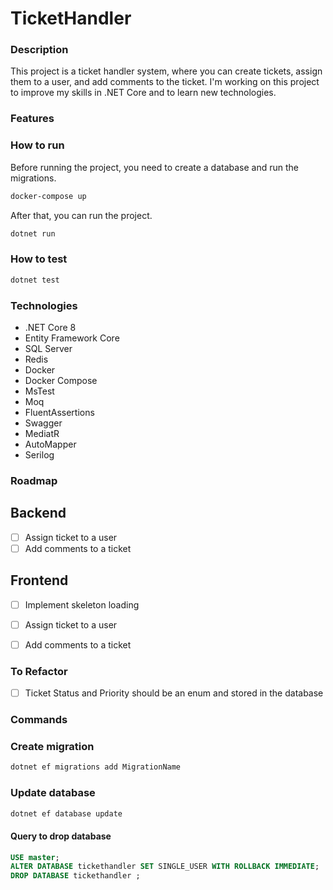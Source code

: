 # TicketHandler

### Description

This project is a ticket handler system, where you can create tickets, assign them to a user, and add comments to the ticket.
I'm working on this project to improve my skills in .NET Core and to learn new technologies.

### Features

### How to run

Before running the project, you need to create a database and run the migrations.

```bash
docker-compose up
```

After that, you can run the project.

```bash
dotnet run
```

### How to test

```bash
dotnet test
```

### Technologies

- .NET Core 8
- Entity Framework Core
- SQL Server
- Redis
- Docker
- Docker Compose
- MsTest
- Moq
- FluentAssertions
- Swagger
- MediatR
- AutoMapper
- Serilog

### Roadmap

## Backend

- [ ] Assign ticket to a user
- [ ] Add comments to a ticket

## Frontend

- [ ] Implement skeleton loading
- [ ] Assign ticket to a user
- [ ] Add comments to a ticket


### To Refactor

- [ ] Ticket Status and Priority should be an enum and stored in the database

### Commands

### Create migration

```bash
dotnet ef migrations add MigrationName
```

### Update database

```bash
dotnet ef database update
```

#### Query to drop database

```sql
USE master;
ALTER DATABASE tickethandler SET SINGLE_USER WITH ROLLBACK IMMEDIATE;
DROP DATABASE tickethandler ;
```
